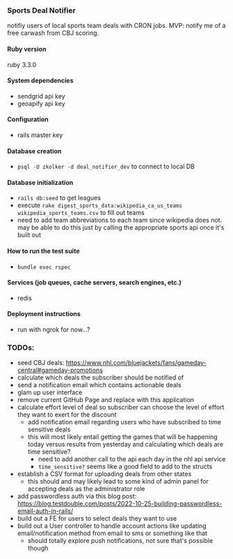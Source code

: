 ### Sports Deal Notifier
notifiy users of local sports team deals with CRON jobs.
MVP: notify me of a free carwash from CBJ scoring.

#### Ruby version
ruby 3.3.0

#### System dependencies
- sendgrid api key
- geoapify api key

#### Configuration
- rails master key

#### Database creation
- `psql -U zkolker -d deal_notifier_dev` to connect to local DB

#### Database initialization
- `rails db:seed` to get leagues
- execute `rake digest_sports_data:wikipedia_ca_us_teams wikipedia_sports_teams.csv` to fill out teams
- need to add team abbreviations to each team since wikipedia does not. may be able to do this just by calling the appropriate sports api once it's built out

#### How to run the test suite
- `bundle exec rspec`

#### Services (job queues, cache servers, search engines, etc.)
- redis

#### Deployment instructions
- run with ngrok for now...?

### TODOs:
* seed CBJ deals: https://www.nhl.com/bluejackets/fans/gameday-central#gameday-promotions
* calculate which deals the subscriber should be notified of
* send a notification email which contains actionable deals
* glam up user interface
* remove current GitHub Page and replace with this application
* calculate effort level of deal so subscriber can choose the level of effort they want to exert for the discount
  * add notification email regarding users who have subscribed to time sensitive deals
  * this will most likely entail getting the games that will be happening today versus results from yesterday and calculating which deals are time sensitive?
    * need to add another call to the api each day in the nhl api service
    * `time_sensitive?` seems like a good field to add to the structs
* establish a CSV format for uploading deals from other states
  * this should and may likely lead to some kind of admin panel for accepting deals as the administrator role
* add passwordless auth via this blog post: https://blog.testdouble.com/posts/2022-10-25-building-passwordless-email-auth-in-rails/
* build out a FE for users to select deals they want to use
* build out a User controller to handle account actions like updating email/notification method from email to sms or something like that
  * should totally explore push notifications, not sure that's possible though
